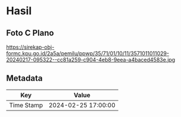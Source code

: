 # Hasil

## Foto C Plano

https://sirekap-obj-formc.kpu.go.id/2a5a/pemilu/ppwp/35/71/01/10/11/3571011011029-20240217-095322--cc81a259-c904-4eb8-9eea-a4baced4583e.jpg


## Metadata

| Key        | Value               |
| ---------- | ------------------- |
| Time Stamp | 2024-02-25 17:00:00 |



